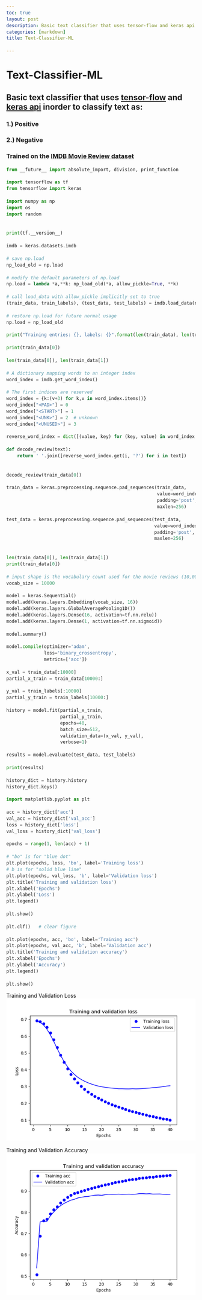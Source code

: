 ```yaml
---
toc: true
layout: post
description: Basic text classifier that uses tensor-flow and keras api inorder to classify text
categories: [markdown]
title: Text-Classifier-ML

---
```


# Text-Classifier-ML

## Basic text classifier that uses [tensor-flow](https:/tensorflow.org) and [keras api](https://keras.io) inorder to classify text as:

###                                                                                        1.) Positive

###                                                                                        2.) Negative

### Trained on the [IMDB Movie Review dataset](https://ai.stanford.edu/~amaas/data/sentiment/aclImdb_v1.tar.gz)

```python
from __future__ import absolute_import, division, print_function

import tensorflow as tf
from tensorflow import keras

import numpy as np
import os
import random


print(tf.__version__)

imdb = keras.datasets.imdb

# save np.load
np_load_old = np.load

# modify the default parameters of np.load
np.load = lambda *a,**k: np_load_old(*a, allow_pickle=True, **k)

# call load_data with allow_pickle implicitly set to true
(train_data, train_labels), (test_data, test_labels) = imdb.load_data(num_words=10000)

# restore np.load for future normal usage
np.load = np_load_old

print("Training entries: {}, labels: {}".format(len(train_data), len(train_labels)))

print(train_data[0])

len(train_data[0]), len(train_data[1])

# A dictionary mapping words to an integer index
word_index = imdb.get_word_index()

# The first indices are reserved
word_index = {k:(v+3) for k,v in word_index.items()} 
word_index["<PAD>"] = 0
word_index["<START>"] = 1
word_index["<UNK>"] = 2  # unknown
word_index["<UNUSED>"] = 3

reverse_word_index = dict([(value, key) for (key, value) in word_index.items()])

def decode_review(text):
    return ' '.join([reverse_word_index.get(i, '?') for i in text])


decode_review(train_data[0])

train_data = keras.preprocessing.sequence.pad_sequences(train_data,
                                                        value=word_index["<PAD>"],
                                                        padding='post',
                                                        maxlen=256)

test_data = keras.preprocessing.sequence.pad_sequences(test_data,
                                                       value=word_index["<PAD>"],
                                                       padding='post',
                                                       maxlen=256)


len(train_data[0]), len(train_data[1])
print(train_data[0])

# input shape is the vocabulary count used for the movie reviews (10,000 words)
vocab_size = 10000

model = keras.Sequential()
model.add(keras.layers.Embedding(vocab_size, 16))
model.add(keras.layers.GlobalAveragePooling1D())
model.add(keras.layers.Dense(16, activation=tf.nn.relu))
model.add(keras.layers.Dense(1, activation=tf.nn.sigmoid))

model.summary()

model.compile(optimizer='adam',
              loss='binary_crossentropy',
              metrics=['acc'])

x_val = train_data[:10000]
partial_x_train = train_data[10000:]

y_val = train_labels[:10000]
partial_y_train = train_labels[10000:]

history = model.fit(partial_x_train,
                    partial_y_train,
                    epochs=40,
                    batch_size=512,
                    validation_data=(x_val, y_val),
                    verbose=1)

results = model.evaluate(test_data, test_labels)

print(results)

history_dict = history.history
history_dict.keys()

import matplotlib.pyplot as plt

acc = history_dict['acc']
val_acc = history_dict['val_acc']
loss = history_dict['loss']
val_loss = history_dict['val_loss']

epochs = range(1, len(acc) + 1)

# "bo" is for "blue dot"
plt.plot(epochs, loss, 'bo', label='Training loss')
# b is for "solid blue line"
plt.plot(epochs, val_loss, 'b', label='Validation loss')
plt.title('Training and validation loss')
plt.xlabel('Epochs')
plt.ylabel('Loss')
plt.legend()

plt.show()

plt.clf()   # clear figure

plt.plot(epochs, acc, 'bo', label='Training acc')
plt.plot(epochs, val_acc, 'b', label='Validation acc')
plt.title('Training and validation accuracy')
plt.xlabel('Epochs')
plt.ylabel('Accuracy')
plt.legend()

plt.show()
```
Training and Validation Loss
![Training and Validation Loss](static/images/2019-06-16-Text_Classifier_ML/Figure_1.png)

Training and Validation Accuracy
![Training and Validation Accuracy](static/images/2019-06-16-Text_Classifier_ML/Figure_2.png)